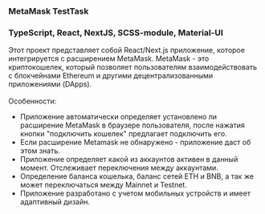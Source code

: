 ### MetaMask TestTask

<h3>TypeScript, React, NextJS, SCSS-module, Material-UI</h3>

<div>Этот проект представляет собой React/Next.js приложение, которое интегрируется с расширением MetaMask. MetaMask - это криптокошелек, который позволяет пользователям взаимодействовать с блокчейнами Ethereum и другими децентрализованными приложениями (DApps).</div>
<br />

<div>Особенности:</div>
<ul>
    <li>Приложение автоматически определяет установлено ли расширение MetaMask в браузере пользователя, после нажатия кнопки "подключить кошелек" предлагает подключить его.</li>
    <li>Если расширение Metamask не обнаружено - приложение даст об этом знать.</li>
    <li>Приложение определяет какой из аккаунтов активен в данный момент. Отслеживает переключения между аккаунтами.</li>
    <li>Определение баланса кошелька, баланс сетей ETH и BNB, а так же может переключаться между Mainnet и Testnet.</li>
    <li>Приложение разработано с учетом мобильных устройств и имеет адаптивный дизайн.</li>
</ul>
